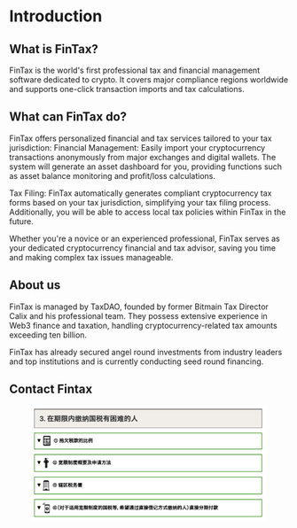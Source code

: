 # Introduction

## What is FinTax?

FinTax is the world's first professional tax and financial management software dedicated to crypto. It covers major compliance regions worldwide and supports one-click transaction imports and tax calculations.



## What can FinTax do?

FinTax offers personalized financial and tax services tailored to your tax jurisdiction: Financial Management: Easily import your cryptocurrency transactions anonymously from major exchanges and digital wallets. The system will generate an asset dashboard for you, providing functions such as asset balance monitoring and profit/loss calculations.

&#x20;Tax Filing: FinTax automatically generates compliant cryptocurrency tax forms based on your tax jurisdiction, simplifying your tax filing process. Additionally, you will be able to access local tax policies within FinTax in the future.&#x20;

Whether you're a novice or an experienced professional, FinTax serves as your dedicated cryptocurrency financial and tax advisor, saving you time and making complex tax issues manageable.



## About us

FinTax is managed by TaxDAO, founded by former Bitmain Tax Director Calix and his professional team. They possess extensive experience in Web3 finance and taxation, handling cryptocurrency-related tax amounts exceeding ten billion.&#x20;

FinTax has already secured angel round investments from industry leaders and top institutions and is currently conducting seed round financing.



## Contact Fintax

<figure><img src=".gitbook/assets/image.png" alt=""><figcaption></figcaption></figure>
